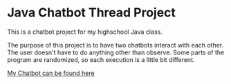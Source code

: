 # **Java Chatbot Thread Project**

This is a chatbot project for my highschool Java class.

The purpose of this project is to have two chatbots interact with each other. The user doesn't have to do anything other than observe.
Some parts of the program are randomized, so each execution is a little bit different.

[My Chatbot can be found here](https://repl.it/@KristinProudfoo/Computer-Java-Chatbot)
